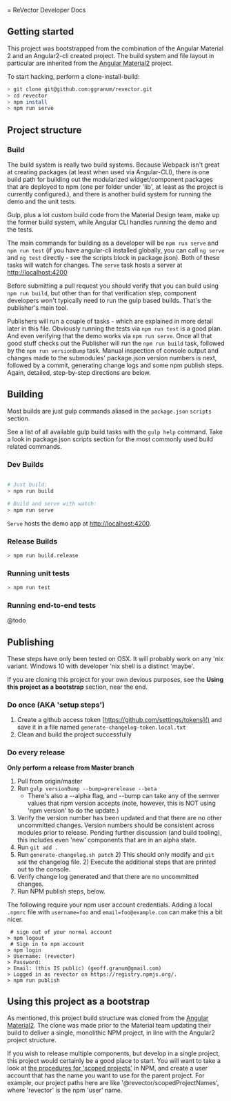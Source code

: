 = ReVector Developer Docs

## Getting started

This project was bootstrapped from the combination of the Angular Material 2 and an Angular2-cli created project. The build system and file layout in particular are inherited from the [Angular Material2](https://github.com/angular/material2) project. 

To start hacking, perform a clone-install-build:

```bash
> git clone git@github.com:ggranum/revector.git
> cd revector
> npm install
> npm run serve

```

## Project structure

### Build

The build system is really two build systems. Because Webpack isn't great at creating packages (at least when used via Angular-CLI), there is one build path for building out the modularized widget/component packages that are deployed to npm (one per folder under 'lib', at least as the project is currently configured.), and there is another build system for running the demo and the unit tests.
 
Gulp, plus a lot custom build code from the Material Design team, make up the former build system, while Angular CLI handles running the demo and the tests.
  
The main commands for building as a developer will be `npm run serve` and `npm run test` (if you have angular-cli installed globally, you can call `ng serve` and `ng test` directly - see the scripts block in package.json). Both of these tasks will watch for changes. The `serve` task hosts a server at [http://localhost:4200]()

Before submitting a pull request you should verify that you can build using `npm run build`, but other than for that verification step, component developers won't typically need to run the gulp based builds. That's the publisher's main tool.

Publishers will run a couple of tasks - which are explained in more detail later in this file. Obviously running the tests via `npm run test` is a good plan. And even verifying that the demo works via `npm run serve`. Once all that good stuff checks out the Publisher will run the `npm run build` task, followed by the `npm run versionBump` task. Manual inspection of console output and changes made to the submodules' package.json version numbers is next, followed by a commit, generating change logs and some npm publish steps. Again, detailed, step-by-step directions are below. 


## Building

Most builds are just gulp commands aliased in the `package.json` `scripts` section.

See a list of all available gulp build tasks with the `gulp help` command. Take a look in package.json scripts section for the most commonly used build related commands. 

### Dev Builds

```bash

# Just build:
> npm run build

# Build and serve with watch:
> npm run serve
```

`Serve` hosts the demo app at [http://localhost:4200]().

### Release Builds

```bash
> npm run build.release

```


### Running unit tests


```bash
> npm run test
```

### Running end-to-end tests

@todo

## 


## Publishing

These steps have only been tested on OSX. It will probably work on any 'nix variant. Windows 10 with developer 'nix shell is a distinct 'maybe'. 

If you are cloning this project for your own devious purposes, see the **Using this project as a bootstrap** section, near the end.


### Do once (AKA 'setup steps')

1) Create a github access token [https://github.com/settings/tokens]() and save it in a file named `generate-changelog-token.local.txt`
1) Clean and build the project successfully



### Do every release

**Only perform a release from Master branch**

1) Pull from origin/master
1) Run `gulp versionBump --bump=prerelease --beta`
    * There's also a --alpha flag, and --bump can take any of the semver values that npm version accepts (note, however, this is NOT using 'npm version' to do the update.) 
1) Verify the version number has been updated and that there are no other uncommitted changes. Version numbers should be consistent across modules prior to release. Pending further discussion (and build tooling), this includes even 'new' components that are in an alpha state.
1) Run `git add .` 
1) Run `generate-changelog.sh patch`
    2) This should only modify and `git add` the changelog file.
    2) Execute the additional steps that are printed out to the console. 
1) Verify change log generated and that there are no uncommitted changes. 
1) Run NPM publish steps, below.

The following require your npm user account credentials. Adding a local `.npmrc` file with `username=foo` and `email=foo@example.com` can make this a bit nicer.

```shell
 # sign out of your normal account
> npm logout
 # Sign in to npm account
> npm login
> Username: (revector)
> Password:
> Email: (this IS public) (geoff.granum@gmail.com)
> Logged in as revector on https://registry.npmjs.org/.
> npm run publish 
```


## Using this project as a bootstrap

As mentioned, this project build structure was cloned from the [Angular Material2](https://github.com/angular/material2). The clone was made prior to the Material team updating their build to deliver a single, monolithic NPM project, in line with the Angular2 project structure. 
 
If you wish to release multiple components, but develop in a single project, this project would certainly be a good place to start. You will want to take a look at [the procedures for 'scoped projects'](https://docs.npmjs.com/getting-started/scoped-packages) in NPM, and create a user account that has the name you want to use for the parent project. For example, our project paths here are like '@revector/scopedProjectNames', where 'revector' is the npm 'user' name.
   




